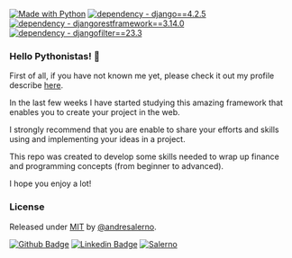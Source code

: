 [![Made with Python](https://img.shields.io/badge/Python->=3.11-blue?logo=python&logoColor=white)](https://python.org "Go to Python homepage")
[![dependency - django==4.2.5](https://img.shields.io/badge/dependency-django==4.2.5-blue)](https://www.djangoproject.com/ "Go to Django homepage")
[![dependency - djangorestframework==3.14.0](https://img.shields.io/badge/dependency-djangorestframework==3.14.0-blue)](https://www.django-rest-framework.org/ "Go to Django REST framework homepage")
[![dependency - djangofilter==23.3](https://img.shields.io/badge/dependency-django-filter==23.3.0-blue)](https://django-filter.readthedocs.io/en/stable/index.html/ "Go to Django Filter homepage")

### Hello Pythonistas! 👋

First of all, if you have not known me yet, please check it out my profile describe [here](https://github.com/andresalerno "My profile").

In the last few weeks I have started studying this amazing framework that enables you to create your project in the web.

I strongly recommend that you are enable to share your efforts and skills using and implementing your ideas in a project.

This repo was created to develop some skills needed to wrap up finance and programming concepts (from beginner to advanced).

I hope you enjoy a lot!

### License

Released under [MIT](/LICENSE) by [@andresalerno](https://github.com/andresalerno).

[![Github Badge](https://img.shields.io/badge/-Github-000?style=flat-square&logo=Github&logoColor=white&link=https://github.com/andresalerno)](https://github.com/andresalerno)
[![Linkedin Badge](https://img.shields.io/badge/-LinkedIn-blue?style=flat-square&logo=Linkedin&logoColor=white&link=https://www.linkedin.com/in/andresalerno/)](https://www.linkedin.com/in/andresalerno/)
[![Salerno](https://komarev.com/ghpvc/?username=andresalerno)](https://github.com/andresalerno)
